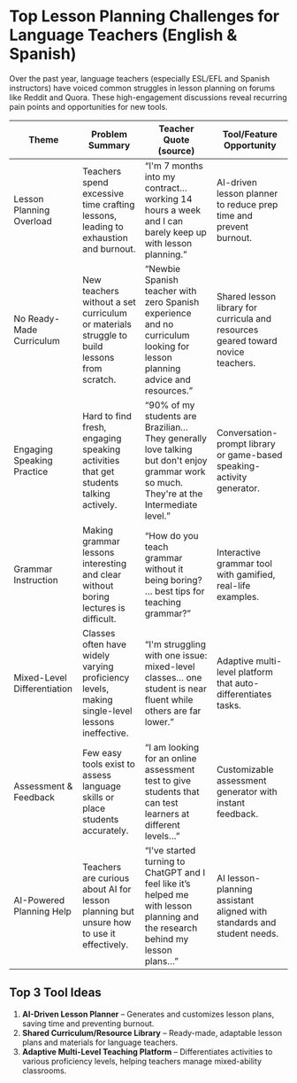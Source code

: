 # Top Lesson Planning Challenges for Language Teachers (English & Spanish)

Over the past year, language teachers (especially ESL/EFL and Spanish instructors) have voiced common struggles in lesson planning on forums like Reddit and Quora. These high-engagement discussions reveal recurring pain points and opportunities for new tools.

| Theme                       | Problem Summary                                                                                | Teacher Quote (source)                                                                                                                   | Tool/Feature Opportunity                                                         |
| --------------------------- | ---------------------------------------------------------------------------------------------- | ---------------------------------------------------------------------------------------------------------------------------------------- | -------------------------------------------------------------------------------- |
| Lesson Planning Overload    | Teachers spend excessive time crafting lessons, leading to exhaustion and burnout.             | “I'm 7 months into my contract…working 14 hours a week and I can barely keep up with lesson planning.”                                   | AI-driven lesson planner to reduce prep time and prevent burnout.                |
| No Ready-Made Curriculum    | New teachers without a set curriculum or materials struggle to build lessons from scratch.     | “Newbie Spanish teacher with zero Spanish experience and no curriculum looking for lesson planning advice and resources.”                | Shared lesson library for curricula and resources geared toward novice teachers. |
| Engaging Speaking Practice  | Hard to find fresh, engaging speaking activities that get students talking actively.           | “90% of my students are Brazilian… They generally love talking but don't enjoy grammar work so much. They're at the Intermediate level.” | Conversation-prompt library or game-based speaking-activity generator.           |
| Grammar Instruction         | Making grammar lessons interesting and clear without boring lectures is difficult.             | “How do you teach grammar without it being boring? … best tips for teaching grammar?”                                                    | Interactive grammar tool with gamified, real-life examples.                      |
| Mixed-Level Differentiation | Classes often have widely varying proficiency levels, making single-level lessons ineffective. | “I'm struggling with one issue: mixed-level classes… one student is near fluent while others are far lower.”                             | Adaptive multi-level platform that auto-differentiates tasks.                    |
| Assessment & Feedback       | Few easy tools exist to assess language skills or place students accurately.                   | “I am looking for an online assessment test to give students that can test learners at different levels…”                                | Customizable assessment generator with instant feedback.                         |
| AI-Powered Planning Help    | Teachers are curious about AI for lesson planning but unsure how to use it effectively.        | “I've started turning to ChatGPT and I feel like it’s helped me with lesson planning and the research behind my lesson plans…”           | AI lesson-planning assistant aligned with standards and student needs.           |

## Top 3 Tool Ideas

1. **AI-Driven Lesson Planner** – Generates and customizes lesson plans, saving time and preventing burnout.
2. **Shared Curriculum/Resource Library** – Ready-made, adaptable lesson plans and materials for language teachers.
3. **Adaptive Multi-Level Teaching Platform** – Differentiates activities to various proficiency levels, helping teachers manage mixed-ability classrooms.
